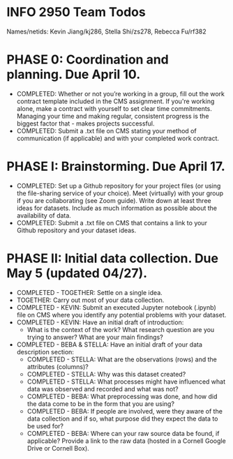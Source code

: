 # INFO 2950 Team Todos
Names/netids: Kevin Jiang/kj286, Stella Shi/zs278, Rebecca Fu/rf382

# PHASE 0: Coordination and planning. Due April 10.
- COMPLETED: Whether or not you’re working in a group, fill out the work contract template included in the CMS assignment. If you're working alone, make a contract with yourself to set clear time commitments. Managing your time and making regular, consistent progress is the biggest factor that - makes projects successful.
- COMPLETED: Submit a .txt file on CMS stating your method of communication (if applicable) and with your completed work contract.

# PHASE I: Brainstorming. Due April 17.
- COMPLETED: Set up a Github repository for your project files (or using the file-sharing service of your choice).
Meet (virtually) with your group if you are collaborating (see Zoom guide). Write down at least three ideas for datasets. Include as much information as possible about the availability of data.
- COMPLETED: Submit a .txt file on CMS that contains a link to your Github repository and your dataset ideas.

# PHASE II: Initial data collection. Due May 5 (updated 04/27).
- COMPLETED - TOGETHER: Settle on a single idea.
- TOGETHER: Carry out most of your data collection.
- COMPLETED - KEVIN: Submit an executed Jupyter notebook (.ipynb) file on CMS where you identify any potential problems with your dataset.
- COMPLETED - KEVIN: Have an initial draft of introduction:
  - What is the context of the work? What research question are you trying to answer? What are your main findings?
- COMPLETED - BEBA & STELLA: Have an initial draft of your data description section:
  - COMPLETED - STELLA: What are the observations (rows) and the attributes (columns)?
  - COMPLETED - STELLA: Why was this dataset created?
  - COMPLETED - STELLA: What processes might have influenced what data was observed and recorded and what was not?
  - COMPLETED - BEBA: What preprocessing was done, and how did the data come to be in the form that you are using?
  - COMPLETED - BEBA: If people are involved, were they aware of the data collection and if so, what purpose did they expect the data to be used for?
  - COMPLETED - BEBA: Where can your raw source data be found, if applicable? Provide a link to the raw data (hosted in a Cornell Google Drive or Cornell Box).

